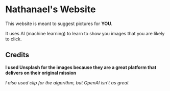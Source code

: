 # Nathanael's Website



This website is meant to suggest pictures for **YOU**.

It uses AI (machine learning) to learn to show you images that you are likely to click.





## Credits



**I used Unsplash for the images because they are a great platform that delivers on their original mission**



*I also used clip for the algorithm, but OpenAI isn't as great*

